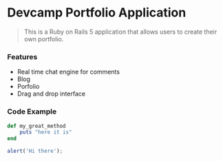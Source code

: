 # Devcamp Portfolio Application

> This is a Ruby on Rails 5 application that allows users to create their own portfolio.

### Features

- Real time chat engine for comments
- Blog
- Porfolio
- Drag and drop interface

### Code Example

```ruby
def my_great_method
    puts "here it is"
end
```

```javascript
alert('Hi there');
```
